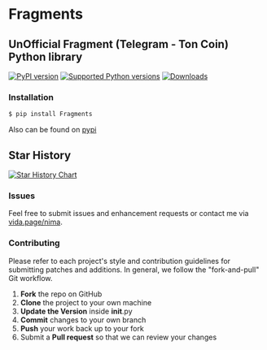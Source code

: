 # Fragments

## UnOfficial Fragment (Telegram - Ton Coin) Python library

[![PyPI version](https://img.shields.io/pypi/v/Fragments.svg)](https://pypi.org/project/Fragments)
[![Supported Python versions](https://img.shields.io/pypi/pyversions/Fragments.svg)](#Installation)
[![Downloads](https://pepy.tech/badge/Fragments)](https://pepy.tech/project/Fragments)

### Installation

```sh
$ pip install Fragments
```
Also can be found on [pypi](https://pypi.org/project/Fragments/)

## Star History

[![Star History Chart](https://api.star-history.com/svg?repos=iw4p/Fragments&type=Date)](https://star-history.com/#iw4p/Fragments&Date)

### Issues
Feel free to submit issues and enhancement requests or contact me via [vida.page/nima](https://vida.page/nima).

### Contributing
Please refer to each project's style and contribution guidelines for submitting patches and additions. In general, we follow the "fork-and-pull" Git workflow.

 1. **Fork** the repo on GitHub
 2. **Clone** the project to your own machine
 3. **Update the Version** inside __init__.py
 4. **Commit** changes to your own branch
 5. **Push** your work back up to your fork
 6. Submit a **Pull request** so that we can review your changes
